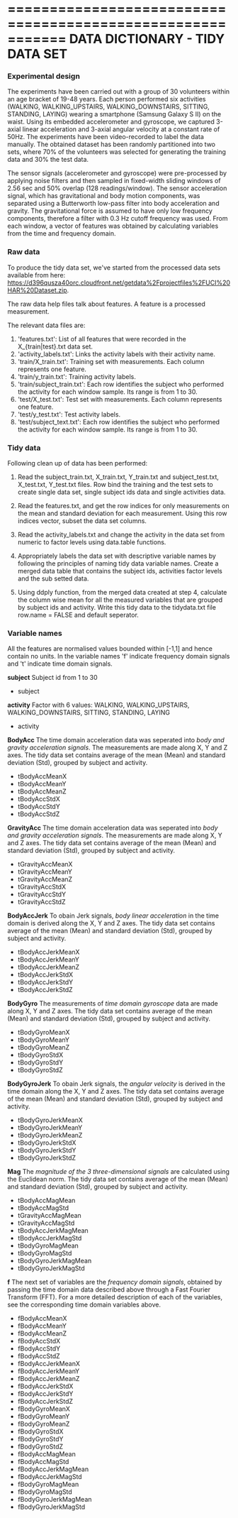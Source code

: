 ===========================================================
DATA DICTIONARY - TIDY DATA SET
===========================================================


### Experimental design
The experiments have been carried out with a group of 30 volunteers within an 
age bracket of 19-48 years. Each person performed six activities (WALKING, 
WALKING_UPSTAIRS, WALKING_DOWNSTAIRS, SITTING, STANDING, LAYING) wearing a 
smartphone (Samsung Galaxy S II) on the waist. Using its embedded accelerometer 
and gyroscope, we captured 3-axial linear acceleration and 3-axial angular 
velocity at a constant rate of 50Hz. The experiments have been video-recorded 
to label the data manually. The obtained dataset has been randomly partitioned 
into two sets, where 70% of the volunteers was selected for generating the 
training data and 30% the test data. 

The sensor signals (accelerometer and gyroscope) were pre-processed by applying
noise filters and then sampled in fixed-width sliding windows of 2.56 sec and 
50% overlap (128 readings/window). The sensor acceleration signal, which has 
gravitational and body motion components, was separated using a Butterworth 
low-pass filter into body acceleration and gravity. The gravitational force 
is assumed to have only low frequency components, therefore a filter with 
0.3 Hz cutoff frequency was used. From each window, a vector of features was 
obtained by calculating variables from the time and frequency domain.

### Raw data
To produce the tidy data set, we've started from the processed data sets 
available from here:
https://d396qusza40orc.cloudfront.net/getdata%2Fprojectfiles%2FUCI%20HAR%20Dataset.zip.

The raw data help files talk about features. A feature is a processed 
measurement. 

The relevant data files are:

1. 'features.txt': List of all features that were recorded in the 
                   X_{train|test}.txt data set.
2. 'activity_labels.txt': Links the activity labels with their activity name.
3. 'train/X_train.txt': Training set with measurements. Each column represents one 
   feature.
4. 'train/y_train.txt': Training activity labels. 
5. 'train/subject_train.txt': Each row identifies the subject who performed the 
   activity for each window sample. Its range is from 1 to 30. 
6. 'test/X_test.txt': Test set with measurements. Each column represents one 
   feature.
7. 'test/y_test.txt': Test activity labels.
8. 'test/subject_text.txt': Each row identifies the subject who performed the 
   activity for each window sample. Its range is from 1 to 30.

### Tidy data
Following clean up of data has been performed:

1. Read the subject_train.txt, X_train.txt, Y_train.txt and subject_test.txt, X_test.txt, Y_test.txt files. Row bind the training and the test sets to create single data set, single subject ids data and single activities data.

2. Read the features.txt, and get the row indices for only measurements on the mean and standard deviation for each measurement. Using this row indices vector, subset the data set columns.

3. Read the activity_labels.txt and change the activity in the data set from numeric to factor levels using data.table functions.

4. Appropriately labels the data set with descriptive variable names by following the principles of naming tidy data variable names. Create a merged data table that contains the subject ids, activities factor levels and the sub setted data.

5. Using ddply function, from the merged data created at step 4, calculate the column wise mean for all the measured variables that are grouped by subject ids and activity. Write this tidy data to the tidydata.txt file row.name = FALSE and default seperator.


### Variable names

All the features are normalised values bounded within [-1,1] and hence contain no units. In the variable names 'f' indicate frequency domain signals and 't' indicate time domain signals.

**subject**
Subject id from 1 to 30

   * subject

**activity**
Factor with 6 values: WALKING, WALKING_UPSTAIRS, WALKING_DOWNSTAIRS, SITTING, 
STANDING, LAYING

   * activity

**BodyAcc**
The time domain acceleration data was seperated into *body and gravity acceleration 
signals*. The measurements are made along X, Y and Z axes. The tidy data set contains average of the mean (Mean) and standard deviation (Std), grouped by subject and activity. 

   * tBodyAccMeanX
   * tBodyAccMeanY
   * tBodyAccMeanZ
   * tBodyAccStdX
   * tBodyAccStdY
   * tBodyAccStdZ
   
**GravityAcc**
The time domain acceleration data was seperated into *body and gravity acceleration 
signals*. The measurements are made along X, Y and Z axes. The tidy data set contains average of the mean (Mean) and standard deviation (Std), grouped by subject and activity. 

   * tGravityAccMeanX
   * tGravityAccMeanY
   * tGravityAccMeanZ
   * tGravityAccStdX
   * tGravityAccStdY
   * tGravityAccStdZ
   
**BodyAccJerk**
To obain Jerk signals, *body linear acceleration* in the time domain is derived along the X, Y and Z axes. The tidy data set contains average of the mean (Mean) and standard deviation (Std), grouped by subject and activity. 

   * tBodyAccJerkMeanX
   * tBodyAccJerkMeanY
   * tBodyAccJerkMeanZ
   * tBodyAccJerkStdX
   * tBodyAccJerkStdY
   * tBodyAccJerkStdZ

**BodyGyro**
The measurements of *time domain gyroscope* data are made along X, Y and Z axes. The tidy data set contains average of the mean (Mean) and standard deviation (Std), grouped by subject and activity.

   * tBodyGyroMeanX
   * tBodyGyroMeanY
   * tBodyGyroMeanZ
   * tBodyGyroStdX
   * tBodyGyroStdY
   * tBodyGyroStdZ    
   
**BodyGyroJerk**
To obain Jerk signals, the *angular velocity* is derived in the time domain along the X, Y and Z axes. The tidy data set contains average of the mean (Mean) and standard deviation (Std), grouped by subject and activity.

   * tBodyGyroJerkMeanX
   * tBodyGyroJerkMeanY
   * tBodyGyroJerkMeanZ
   * tBodyGyroJerkStdX
   * tBodyGyroJerkStdY
   * tBodyGyroJerkStdZ
  
**Mag**
The *magnitude of the 3 three-dimensional signals* are calculated using the Euclidean norm. The tidy data set contains average of the mean (Mean) and standard deviation (Std), grouped by subject and activity. 

   * tBodyAccMagMean
   * tBodyAccMagStd
   * tGravityAccMagMean
   * tGravityAccMagStd
   * tBodyAccJerkMagMean
   * tBodyAccJerkMagStd
   * tBodyGyroMagMean
   * tBodyGyroMagStd
   * tBodyGyroJerkMagMean
   * tBodyGyroJerkMagStd

**f**
The next set of variables are the *frequency domain signals*, obtained by 
passing the time domain data described above through a Fast Fourier Transform 
(FFT). For a more detailed description of each of the variables, see the 
corresponding time domain variables above. 

   * fBodyAccMeanX
   * fBodyAccMeanY
   * fBodyAccMeanZ
   * fBodyAccStdX
   * fBodyAccStdY
   * fBodyAccStdZ
   * fBodyAccJerkMeanX
   * fBodyAccJerkMeanY
   * fBodyAccJerkMeanZ
   * fBodyAccJerkStdX
   * fBodyAccJerkStdY
   * fBodyAccJerkStdZ
   * fBodyGyroMeanX
   * fBodyGyroMeanY
   * fBodyGyroMeanZ
   * fBodyGyroStdX
   * fBodyGyroStdY
   * fBodyGyroStdZ
   * fBodyAccMagMean
   * fBodyAccMagStd
   * fBodyAccJerkMagMean
   * fBodyAccJerkMagStd
   * fBodyGyroMagMean
   * fBodyGyroMagStd
   * fBodyGyroJerkMagMean
   * fBodyGyroJerkMagStd